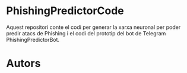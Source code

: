 # PhishingPredictorCode

Aquest repositori conte el codi per generar la xarxa neuronal per poder predir atacs de Phishing i el codi del prototip del bot de Telegram PhishingPredictorBot.

# Autors

